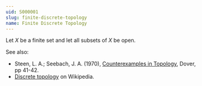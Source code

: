 ```yaml
---
uid: S000001
slug: finite-discrete-topology
name: Finite Discrete Topology
---
```

Let $X$ be a finite set and let all subsets of $X$ be open.

See also:

* Steen, L. A.; Seebach, J. A. (1970), [Counterexamples in Topology](http://books.google.com/books/about/Counterexamples_in_Topology.html?id=DkEuGkOtSrUC), Dover, pp 41-42.
* [Discrete topology](http://en.wikipedia.org/wiki/Discrete_topology) on Wikipedia.

